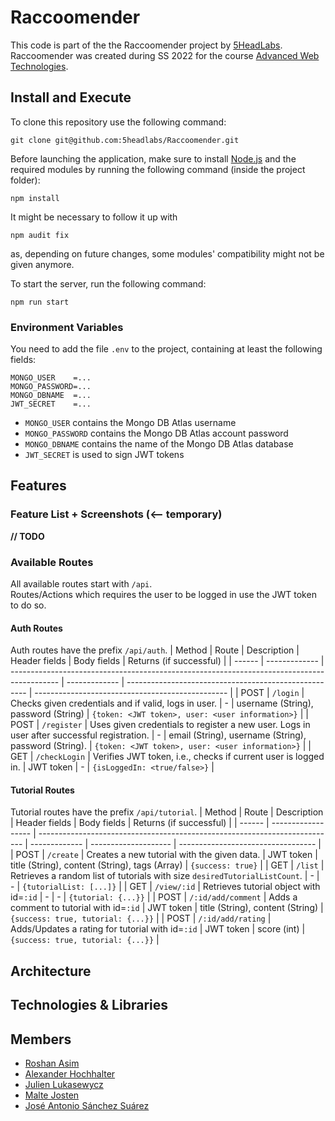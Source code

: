 # Raccoomender
This code is part of the the Raccoomender project by [5HeadLabs](https://github.com/5headlabs/). Raccoomender was created during SS 2022 for the course [Advanced Web Technologies](https://www.uni-due.de/soco/teaching/courses/lecture-advwebtech-ss22.php).

## Install and Execute
To clone this repository use the following command:
```
git clone git@github.com:5headlabs/Raccoomender.git
```

Before launching the application, make sure to install [Node.js](https://nodejs.org/en/download/) and the required modules by running the following command (inside the project folder):
```
npm install
```

It might be necessary to follow it up with
```
npm audit fix
```
as, depending on future changes, some modules' compatibility might not be given anymore.

To start the server, run the following command:
```
npm run start
```
### Environment Variables
You need to add the file `.env` to the project, containing at least the following fields:
```
MONGO_USER    =...
MONGO_PASSWORD=...
MONGO_DBNAME  =...
JWT_SECRET    =...
```
- `MONGO_USER` contains the Mongo DB Atlas username
- `MONGO_PASSWORD` contains the Mongo DB Atlas account password
- `MONGO_DBNAME` contains the name of the Mongo DB Atlas database
- `JWT_SECRET` is used to sign JWT tokens

## Features
### Feature List + Screenshots (<-- temporary)
**// TODO**

### Available Routes
All available routes start with `/api`.<br>
Routes/Actions which requires the user to be logged in use the JWT token to do so.

#### Auth Routes
Auth routes have the prefix `/api/auth`.
| Method | Route         | Description                                                                                | Header fields | Body fields                                           | Returns (if successful)                                          | 
| ------ | ------------- | ------------------------------------------------------------------------------------------ | ------------- | ----------------------------------------------------- | ------------------------------------------------ | 
| POST   | `/login`      | Checks given credentials and if valid, logs in user.                                       | -             | username (String), password  (String)                 | `{token: <JWT token>, user: <user information>}` |
| POST   | `/register`   | Uses given credentials to register a new user. Logs in user after successful registration. | -             | email (String), username (String), password (String). | `{token: <JWT token>, user: <user information>}` |
| GET    | `/checkLogin` | Verifies JWT token, i.e., checks if current user is logged in.                             | JWT token     | -                                                     | `{isLoggedIn: <true/false>}`                                                 |

#### Tutorial Routes
Tutorial routes have the prefix `/api/tutorial`.
| Method | Route              | Description                                                                | Header fields | Body fields          | Returns (if successful)            |
| ------ | ------------------ | -------------------------------------------------------------------------- | ------------- | -------------------- | ---------------------------------- |
| POST   | `/create`          | Creates a new tutorial with the given data.                                | JWT token     | title (String), content (String), tags (Array) | `{success: true}`                  |
| GET    | `/list`            | Retrieves a random list of tutorials with size `desiredTutorialListCount`. | -             | -                    | `{tutorialList: [...]}`            |
| GET    | `/view/:id`        | Retrieves tutorial object with id=`:id`                                    | -             | -                    | `{tutorial: {...}}`                |
| POST   | `/:id/add/comment` | Adds a comment to tutorial with id=`:id`                                   | JWT token     | title (String), content (String)       | `{success: true, tutorial: {...}}` |
| POST   | `/:id/add/rating`  | Adds/Updates a rating for tutorial with id=`:id`                           | JWT token     | score (int)               | `{success: true, tutorial: {...}}`                                 |

## Architecture

## Technologies & Libraries

## Members
- [Roshan Asim](https://github.com/roshan95)
- [Alexander Hochhalter](https://github.com/AlexHochhalter)
- [Julien Lukasewycz](https://github.com/Julien-Lukasewycz)
- [Malte Josten](https://github.com/MalteJosten)
- [José Antonio Sánchez Suárez](https://github.com/eProw)
